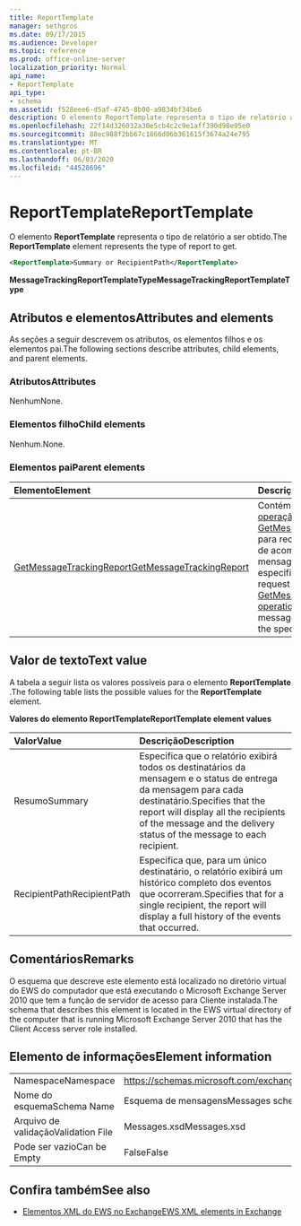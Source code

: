 ```yaml
---
title: ReportTemplate
manager: sethgros
ms.date: 09/17/2015
ms.audience: Developer
ms.topic: reference
ms.prod: office-online-server
localization_priority: Normal
api_name:
- ReportTemplate
api_type:
- schema
ms.assetid: f528eee6-d5af-4745-8b00-a9834bf34be6
description: O elemento ReportTemplate representa o tipo de relatório a ser obtido.
ms.openlocfilehash: 22f14d326032a30e5cb4c2c9e1aff390d98e95e0
ms.sourcegitcommit: 88ec988f2bb67c1866d06b361615f3674a24e795
ms.translationtype: MT
ms.contentlocale: pt-BR
ms.lasthandoff: 06/03/2020
ms.locfileid: "44528696"
---
```

# <a name="reporttemplate"></a><span data-ttu-id="f0408-103">ReportTemplate</span><span class="sxs-lookup"><span data-stu-id="f0408-103">ReportTemplate</span></span>

<span data-ttu-id="f0408-104">O elemento **ReportTemplate** representa o tipo de relatório a ser obtido.</span><span class="sxs-lookup"><span data-stu-id="f0408-104">The **ReportTemplate** element represents the type of report to get.</span></span> 
  
```xml
<ReportTemplate>Summary or RecipientPath</ReportTemplate>
```

 <span data-ttu-id="f0408-105">**MessageTrackingReportTemplateType**</span><span class="sxs-lookup"><span data-stu-id="f0408-105">**MessageTrackingReportTemplateType**</span></span>
## <a name="attributes-and-elements"></a><span data-ttu-id="f0408-106">Atributos e elementos</span><span class="sxs-lookup"><span data-stu-id="f0408-106">Attributes and elements</span></span>

<span data-ttu-id="f0408-107">As seções a seguir descrevem os atributos, os elementos filhos e os elementos pai.</span><span class="sxs-lookup"><span data-stu-id="f0408-107">The following sections describe attributes, child elements, and parent elements.</span></span>
  
### <a name="attributes"></a><span data-ttu-id="f0408-108">Atributos</span><span class="sxs-lookup"><span data-stu-id="f0408-108">Attributes</span></span>

<span data-ttu-id="f0408-109">Nenhum</span><span class="sxs-lookup"><span data-stu-id="f0408-109">None.</span></span>
  
### <a name="child-elements"></a><span data-ttu-id="f0408-110">Elementos filho</span><span class="sxs-lookup"><span data-stu-id="f0408-110">Child elements</span></span>

<span data-ttu-id="f0408-111">Nenhum.</span><span class="sxs-lookup"><span data-stu-id="f0408-111">None.</span></span>
  
### <a name="parent-elements"></a><span data-ttu-id="f0408-112">Elementos pai</span><span class="sxs-lookup"><span data-stu-id="f0408-112">Parent elements</span></span>

|<span data-ttu-id="f0408-113">**Elemento**</span><span class="sxs-lookup"><span data-stu-id="f0408-113">**Element**</span></span>|<span data-ttu-id="f0408-114">**Descrição**</span><span class="sxs-lookup"><span data-stu-id="f0408-114">**Description**</span></span>|
|:-----|:-----|
|[<span data-ttu-id="f0408-115">GetMessageTrackingReport</span><span class="sxs-lookup"><span data-stu-id="f0408-115">GetMessageTrackingReport</span></span>](getmessagetrackingreport.md) <br/> |<span data-ttu-id="f0408-116">Contém a solicitação para a [operação GetMessageTrackingReport](getmessagetrackingreport-operation.md) para recuperar o relatório de acompanhamento de mensagens completo da ID especificada.</span><span class="sxs-lookup"><span data-stu-id="f0408-116">Contains the request for the [GetMessageTrackingReport operation](getmessagetrackingreport-operation.md) to retrieve the full message tracking report for the specified ID.</span></span>  <br/> |
   
## <a name="text-value"></a><span data-ttu-id="f0408-117">Valor de texto</span><span class="sxs-lookup"><span data-stu-id="f0408-117">Text value</span></span>

<span data-ttu-id="f0408-118">A tabela a seguir lista os valores possíveis para o elemento **ReportTemplate** .</span><span class="sxs-lookup"><span data-stu-id="f0408-118">The following table lists the possible values for the **ReportTemplate** element.</span></span> 
  
<span data-ttu-id="f0408-119">**Valores do elemento ReportTemplate**</span><span class="sxs-lookup"><span data-stu-id="f0408-119">**ReportTemplate element values**</span></span>

|<span data-ttu-id="f0408-120">**Valor**</span><span class="sxs-lookup"><span data-stu-id="f0408-120">**Value**</span></span>|<span data-ttu-id="f0408-121">**Descrição**</span><span class="sxs-lookup"><span data-stu-id="f0408-121">**Description**</span></span>|
|:-----|:-----|
|<span data-ttu-id="f0408-122">Resumo</span><span class="sxs-lookup"><span data-stu-id="f0408-122">Summary</span></span>  <br/> |<span data-ttu-id="f0408-123">Especifica que o relatório exibirá todos os destinatários da mensagem e o status de entrega da mensagem para cada destinatário.</span><span class="sxs-lookup"><span data-stu-id="f0408-123">Specifies that the report will display all the recipients of the message and the delivery status of the message to each recipient.</span></span>  <br/> |
|<span data-ttu-id="f0408-124">RecipientPath</span><span class="sxs-lookup"><span data-stu-id="f0408-124">RecipientPath</span></span>  <br/> |<span data-ttu-id="f0408-125">Especifica que, para um único destinatário, o relatório exibirá um histórico completo dos eventos que ocorreram.</span><span class="sxs-lookup"><span data-stu-id="f0408-125">Specifies that for a single recipient, the report will display a full history of the events that occurred.</span></span>  <br/> |
   
## <a name="remarks"></a><span data-ttu-id="f0408-126">Comentários</span><span class="sxs-lookup"><span data-stu-id="f0408-126">Remarks</span></span>

<span data-ttu-id="f0408-127">O esquema que descreve este elemento está localizado no diretório virtual do EWS do computador que está executando o Microsoft Exchange Server 2010 que tem a função de servidor de acesso para Cliente instalada.</span><span class="sxs-lookup"><span data-stu-id="f0408-127">The schema that describes this element is located in the EWS virtual directory of the computer that is running Microsoft Exchange Server 2010 that has the Client Access server role installed.</span></span>
  
## <a name="element-information"></a><span data-ttu-id="f0408-128">Elemento de informações</span><span class="sxs-lookup"><span data-stu-id="f0408-128">Element information</span></span>

|||
|:-----|:-----|
|<span data-ttu-id="f0408-129">Namespace</span><span class="sxs-lookup"><span data-stu-id="f0408-129">Namespace</span></span>  <br/> |https://schemas.microsoft.com/exchange/services/2006/messages  <br/> |
|<span data-ttu-id="f0408-130">Nome do esquema</span><span class="sxs-lookup"><span data-stu-id="f0408-130">Schema Name</span></span>  <br/> |<span data-ttu-id="f0408-131">Esquema de mensagens</span><span class="sxs-lookup"><span data-stu-id="f0408-131">Messages schema</span></span>  <br/> |
|<span data-ttu-id="f0408-132">Arquivo de validação</span><span class="sxs-lookup"><span data-stu-id="f0408-132">Validation File</span></span>  <br/> |<span data-ttu-id="f0408-133">Messages.xsd</span><span class="sxs-lookup"><span data-stu-id="f0408-133">Messages.xsd</span></span>  <br/> |
|<span data-ttu-id="f0408-134">Pode ser vazio</span><span class="sxs-lookup"><span data-stu-id="f0408-134">Can be Empty</span></span>  <br/> |<span data-ttu-id="f0408-135">False</span><span class="sxs-lookup"><span data-stu-id="f0408-135">False</span></span>  <br/> |
   
## <a name="see-also"></a><span data-ttu-id="f0408-136">Confira também</span><span class="sxs-lookup"><span data-stu-id="f0408-136">See also</span></span>



- [<span data-ttu-id="f0408-137">Elementos XML do EWS no Exchange</span><span class="sxs-lookup"><span data-stu-id="f0408-137">EWS XML elements in Exchange</span></span>](ews-xml-elements-in-exchange.md)

